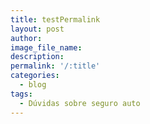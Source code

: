 ```yaml
---
title: testPermalink
layout: post
author:
image_file_name:
description:
permalink: '/:title'
categories:
  - blog
tags:
  - Dúvidas sobre seguro auto
---
```

